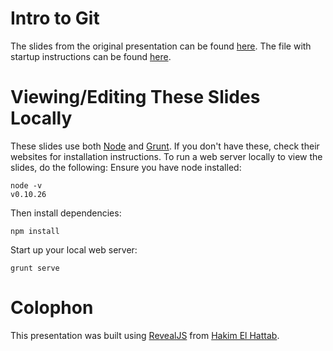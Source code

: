 Intro to Git
======================

The slides from the original presentation can be found [here](http://womenwhocodedc.com/intro-to-git/). The file with startup instructions can be found [here](http://womenwhocodedc.com/intro-to-git/intro-to-git.pdf).

# Viewing/Editing These Slides Locally
These slides use both [Node]() and [Grunt](). If you don't have these, check their websites for installation instructions. To run a web server locally to view the slides, do the following:
Ensure you have node installed:

    node -v
    v0.10.26

Then install dependencies:

    npm install

Start up your local web server:

    grunt serve

# Colophon
This presentation was built using [RevealJS](http://lab.hakim.se/reveal-js/#/) from [Hakim El Hattab](http://hakim.se/).
